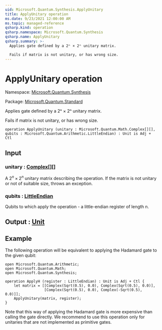 ```yaml
---
uid: Microsoft.Quantum.Synthesis.ApplyUnitary
title: ApplyUnitary operation
ms.date: 9/23/2021 12:00:00 AM
ms.topic: managed-reference
qsharp.kind: operation
qsharp.namespace: Microsoft.Quantum.Synthesis
qsharp.name: ApplyUnitary
qsharp.summary: >-
  Applies gate defined by a 2ⁿ × 2ⁿ unitary matrix.

  Fails if matrix is not unitary, or has wrong size.
---
```


# ApplyUnitary operation

Namespace: [Microsoft.Quantum.Synthesis](xref:Microsoft.Quantum.Synthesis)

Package: [Microsoft.Quantum.Standard](https://nuget.org/packages/Microsoft.Quantum.Standard)


Applies gate defined by a 2ⁿ × 2ⁿ unitary matrix.Fails if matrix is not unitary, or has wrong size.

```qsharp
operation ApplyUnitary (unitary : Microsoft.Quantum.Math.Complex[][], qubits : Microsoft.Quantum.Arithmetic.LittleEndian) : Unit is Adj + Ctl
```


## Input

### unitary : [Complex](xref:Microsoft.Quantum.Math.Complex)[][]

A $2^n \times 2^n$ unitary matrix describing the operation.If the matrix is not unitary or not of suitable size, throws an exception.


### qubits : [LittleEndian](xref:Microsoft.Quantum.Arithmetic.LittleEndian)

Qubits to which apply the operation - a little-endian register of length n.



## Output : [Unit](xref:microsoft.quantum.qsharp.valueliterals#unit-literal)



## Example

The following operation will be equivalent to applying the Hadamard gate to the given qubit:```qsharpopen Microsoft.Quantum.Arithmetic;open Microsoft.Quantum.Math;open Microsoft.Quantum.Synthesis;operation ApplyH (register : LittleEndian) : Unit is Adj + Ctl {    let matrix = [[Complex(Sqrt(0.5), 0.0), Complex(Sqrt(0.5), 0.0)],                  [Complex(Sqrt(0.5), 0.0), Complex(-Sqrt(0.5), 0.0)]];    ApplyUnitary(matrix, register);}```Note that this way of applying the Hadamard gate is more expensive than calling the gate directly.We recommend to use this operation only for unitaries that are not implemented as primitive gates.